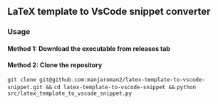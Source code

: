 ## LaTeX template to VsCode snippet converter 



### Usage 

#### Method 1: Download the executable from releases tab


#### Method 2: Clone the repository

`git clone git@github.com:manjaroman2/latex-template-to-vscode-snippet.git &&`
`cd latex-template-to-vscode-snippet &&`
`python src/latex_template_to_vscode_snippet.py` 


